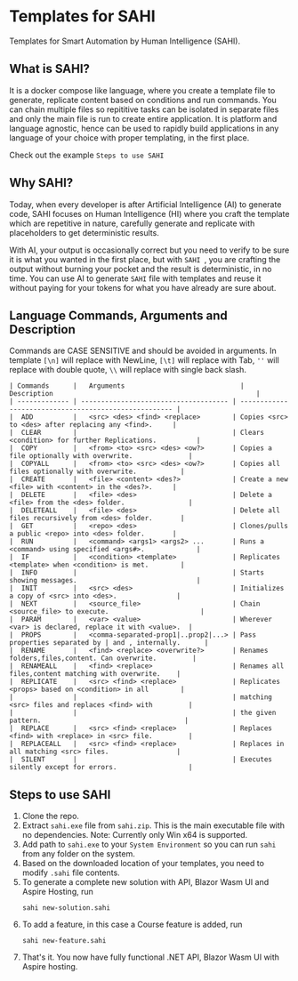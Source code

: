 # Templates for SAHI
Templates for Smart Automation by Human Intelligence (SAHI).

## What is SAHI?
It is a docker compose like language, where you create a template file to generate, replicate content based on conditions and run commands.
You can chain multiple files so repititive tasks can be isolated in separate files and only the main file is run to create entire application.
It is platform and language agnostic, hence can be used to rapidly build applications in any language of your choice with proper templating, in the first place.

Check out the example `Steps to use SAHI`

## Why SAHI?
Today, when every developer is after Artificial Intelligence (AI) to generate code, SAHI focuses on Human Intelligence (HI) where you craft the template which are repetitive in nature, carefully generate and replicate with placeholders to get deterministic results.

With AI, your output is occasionally correct but you need to verify to be sure it is what you wanted in the first place, but with `SAHI `, you are crafting the output without burning your pocket and the result is deterministic, in no time. You can use AI to generate `SAHI` file with templates and reuse it without paying for your tokens for what you have already are sure about.

## Language Commands, Arguments and Description
Commands are CASE SENSITIVE and should be avoided in arguments. In template `[\n]` will replace with NewLine, `[\t]` will replace with Tab, `''` will replace with double quote, `\\` will replace with single back slash.
```
| Commands 	    |   Arguments 				              | Description 					     	                      |
| ------------- | ------------------------------------- | ----------------------------------------------------- |
|  ADD          |   <src> <des> <find> <replace>        | Copies <src> to <des> after replacing any <find>.     | 
|  CLEAR        |                                       | Clears <condition> for further Replications.          | 
|  COPY         |   <from> <to> <src> <des> <ow?>       | Copies a file optionally with overwrite.              | 
|  COPYALL      |   <from> <to> <src> <des> <ow?>       | Copies all files optionally with overwrite.           | 
|  CREATE       |   <file> <content> <des?>             | Create a new <file> with <content> in the <des?>.     | 
|  DELETE       |   <file> <des>                        | Delete a <file> from the <des> folder.                | 
|  DELETEALL    |   <file> <des>                        | Delete all files recursively from <des> folder.       | 
|  GET          |   <repo> <des>                        | Clones/pulls a public <repo> into <des> folder.       | 
|  RUN          |   <command> <args1> <args2> ...       | Runs a <command> using specified <args#>.             | 
|  IF           |   <condition> <template>              | Replicates <template> when <condition> is met.        | 
|  INFO         |                                       | Starts showing messages.                              | 
|  INIT         |   <src> <des>                         | Initializes a copy of <src> into <des>.               | 
|  NEXT         |   <source_file>                       | Chain <source_file> to execute.                       |
|  PARAM        |   <var> <value>                       | Wherever <var> is declared, replace it with <value>.  | 
|  PROPS        |   <comma-separated-prop1|..prop2|...> | Pass properties separated by | and , internally.      | 
|  RENAME       |   <find> <replace> <overwrite?>       | Renames folders,files,content. Can overwrite.         | 
|  RENAMEALL    |   <find> <replace>                    | Renames all files,content matching with overwrite.    | 
|  REPLICATE    |   <src> <find> <replace>              | Replicates <props> based on <condition> in all        | 
|               |                                       | matching <src> files and replaces <find> with         | 
|               |                                       | the given pattern.                                    | 
|  REPLACE      |   <src> <find> <replace>              | Replaces <find> with <replace> in <src> file.         | 
|  REPLACEALL   |   <src> <find> <replace>              | Replaces in all matching <src> files.                 | 
|  SILENT       |                                       | Executes silently except for errors.                  |
```

## Steps to use SAHI
1. Clone the repo.
2. Extract `sahi.exe` file from `sahi.zip`. This is the main executable file with no dependencies. Note: Currently only Win x64 is supported.
3. Add path to `sahi.exe` to your `System Environment` so you can run `sahi` from any folder on the system.
4. Based on the downloaded location of your templates, you need to modify `.sahi` file contents.
5. To generate a complete new solution with API, Blazor Wasm UI and Aspire Hosting, run
   ```
   sahi new-solution.sahi
   ```
6. To add a feature, in this case a Course feature is added, run
   ```
   sahi new-feature.sahi
   ```
7. That's it. You now have fully functional .NET API, Blazor Wasm UI with Aspire hosting.
